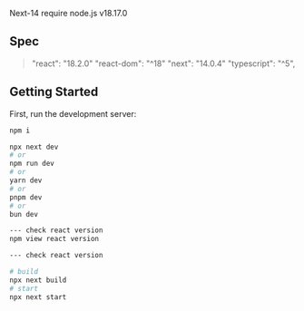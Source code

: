 Next-14 require node.js v18.17.0 

## Spec
> "react": "18.2.0"
> "react-dom": "^18"
> "next": "14.0.4"
> "typescript": "^5",

## Getting Started
First, run the development server:

```bash
npm i
```

```bash
npx next dev
# or
npm run dev
# or
yarn dev
# or
pnpm dev
# or
bun dev
```

```bash
--- check react version
npm view react version

--- check react version
```

```bash
# build
npx next build
# start
npx next start
```
